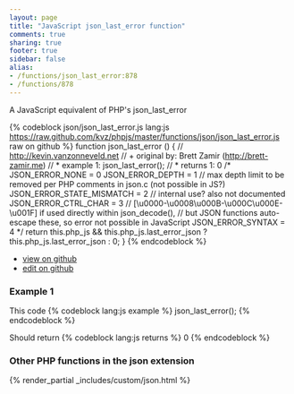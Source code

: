```yaml
---
layout: page
title: "JavaScript json_last_error function"
comments: true
sharing: true
footer: true
sidebar: false
alias:
- /functions/json_last_error:878
- /functions/878
---
```

<!-- Generated by Rakefile:build -->
A JavaScript equivalent of PHP's json_last_error

{% codeblock json/json_last_error.js lang:js https://raw.github.com/kvz/phpjs/master/functions/json/json_last_error.js raw on github %}
function json_last_error () {
  // http://kevin.vanzonneveld.net
  // +   original by: Brett Zamir (http://brett-zamir.me)
  // *     example 1: json_last_error();
  // *     returns 1: 0
/*
  JSON_ERROR_NONE = 0
  JSON_ERROR_DEPTH = 1 // max depth limit to be removed per PHP comments in json.c (not possible in JS?)
  JSON_ERROR_STATE_MISMATCH = 2 // internal use? also not documented
  JSON_ERROR_CTRL_CHAR = 3 // [\u0000-\u0008\u000B-\u000C\u000E-\u001F] if used directly within json_decode(),
                                  // but JSON functions auto-escape these, so error not possible in JavaScript
  JSON_ERROR_SYNTAX = 4
  */
  return this.php_js && this.php_js.last_error_json ? this.php_js.last_error_json : 0;
}
{% endcodeblock %}

 - [view on github](https://github.com/kvz/phpjs/blob/master/functions/json/json_last_error.js)
 - [edit on github](https://github.com/kvz/phpjs/edit/master/functions/json/json_last_error.js)

### Example 1
This code
{% codeblock lang:js example %}
json_last_error();
{% endcodeblock %}

Should return
{% codeblock lang:js returns %}
0
{% endcodeblock %}


### Other PHP functions in the json extension
{% render_partial _includes/custom/json.html %}
